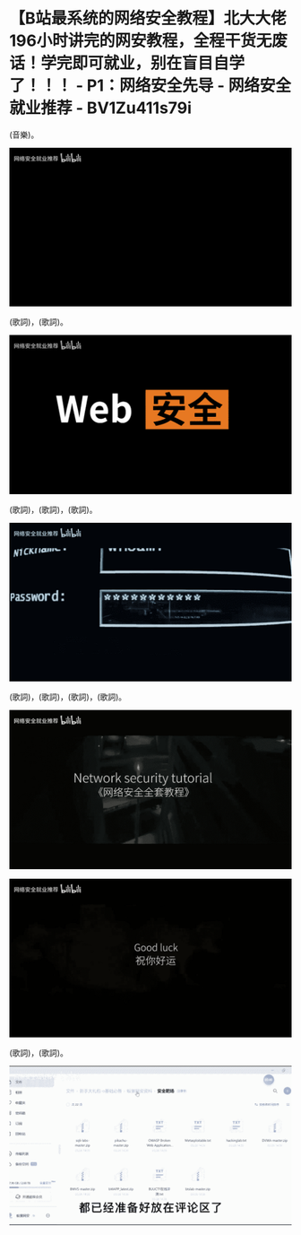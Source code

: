 # 【B站最系统的网络安全教程】北大大佬196小时讲完的网安教程，全程干货无废话！学完即可就业，别在盲目自学了！！！ - P1：网络安全先导 - 网络安全就业推荐 - BV1Zu411s79i

(音樂)。

![](img/d3f572be559f413c257267a3c3ac6d5e_1.png)

(歌詞)，(歌詞)。

![](img/d3f572be559f413c257267a3c3ac6d5e_3.png)

(歌詞)，(歌詞)，(歌詞)。

![](img/d3f572be559f413c257267a3c3ac6d5e_5.png)

(歌詞)，(歌詞)，(歌詞)，(歌詞)。

![](img/d3f572be559f413c257267a3c3ac6d5e_7.png)

![](img/d3f572be559f413c257267a3c3ac6d5e_8.png)

(歌詞)，(歌詞)。

![](img/d3f572be559f413c257267a3c3ac6d5e_10.png)